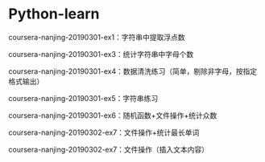 # Python-learn

coursera-nanjing-20190301-ex1：字符串中提取浮点数

coursera-nanjing-20190301-ex3：统计字符串中字母个数

coursera-nanjing-20190301-ex4：数据清洗练习（简单，剔除非字母，按指定格式输出）

coursera-nanjing-20190301-ex5：字符串练习

coursera-nanjing-20190301-ex6：随机函数+文件操作+统计众数

coursera-nanjing-20190302-ex7：文件操作+统计最长单词

coursera-nanjing-20190302-ex7：文件操作（插入文本内容）

